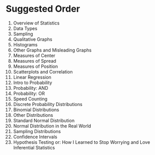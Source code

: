 # Suggested Order

<ol>
  <li>Overview of Statistics</li>
  <li>Data Types</li>
  <li>Sampling</li>
  <li>Qualitative Graphs</li>
  <li>Histograms</li>
  <li>Other Graphs and Misleading Graphs</li>
  <li>Measures of Center</li>
  <li>Measures of Spread</li>
  <li>Measures of Position</li>
  <li>Scatterplots and Correlation</li>
  <li>Linear Regression</li>
  <li>Intro to Probability</li>
  <li>Probability: AND</li>
  <li>Probability: OR</li>
  <li>Speed Counting</li>
  <li>Discrete Probability Distributions</li>
  <li>Binomial Distributions</li>
  <li>Other Distributions</li>
  <li>Standard Normal Distribution</li>
  <li>Normal Distribution in the Real World</li>
  <li>Sampling Distributions</li>
  <li>Confidence Intervals</li>
  <li>Hypothesis Testing or: How I Learned to Stop Worrying and Love Inferential Statistics</li>
</ol>
